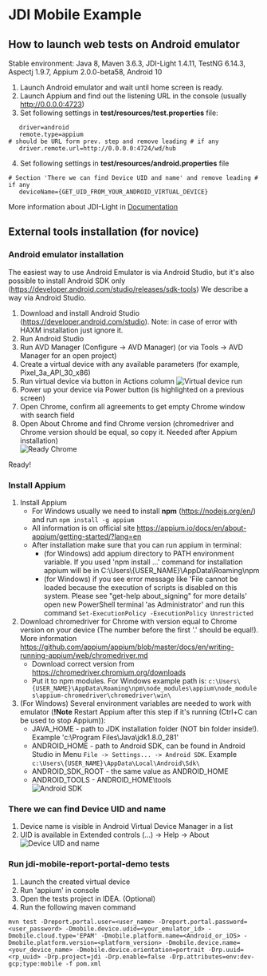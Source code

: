 # JDI Mobile Example

## How to launch web tests on Android emulator  

Stable environment: Java 8, Maven 3.6.3, JDI-Light 1.4.11, TestNG 6.14.3, Aspectj 1.9.7, Appium 2.0.0-beta58, Android 10 <br/>

1. Launch Android emulator and wait until home screen is ready.
1. Launch Appium and find out the listening URL in the console (usually http://0.0.0.0:4723)
1. Set following settings in **test/resources/test.properties** file:
```
   driver=android 
   remote.type=appium
# should be URL form prev. step and remove leading # if any
   driver.remote.url=http://0.0.0.0:4724/wd/hub 
```
4. Set following settings in **test/resources/android.properties** file
```
# Section 'There we can find Device UID and name' and remove leading # if any
   deviceName={GET_UID_FROM_YOUR_ANDROID_VIRTUAL_DEVICE} 
```


More information about JDI-Light in [Documentation](https://jdi-docs.github.io/jdi-light/?java#introduction)
   
## External tools installation (for novice)

### Android emulator installation
The easiest way to use Android Emulator is via Android Studio, but it's also possible to install Android SDK only (https://developer.android.com/studio/releases/sdk-tools)
We describe a way via Android Studio.

1. Download and install Android Studio (https://developer.android.com/studio). Note: in case of error with HAXM installation just ignore it.
1. Run Android Studio
1. Run AVD Manager (Configure -> AVD Manager) (or via Tools -> AVD Manager for an open project)
1. Create a virtual device with any available parameters (for example, Pixel_3a_API_30_x86)
1. Run virtual device via button in Actions column ![Virtual device run](./docs/run_and_power_up.png "Run device")
1. Power up your device via Power button (is highlighted on a previous screen)
1. Open Chrome, confirm all agreements to get empty Chrome window with search field
1. Open About Chrome  and find Chrome version (chromedriver and Chrome version should be equal, so copy it. Needed after Appium installation)<br/>
   ![Ready Chrome](./docs/empty_chrome.png "Empty Chrome")
   
Ready!

### Install Appium

1. Install Appium 
   * For Windows usually we need to install **npm** (https://nodejs.org/en/) and run `npm install -g appium`
   * All information is on official site https://appium.io/docs/en/about-appium/getting-started/?lang=en
   * After installation make sure that you can run appium in terminal:
     * (for Windows) add appium directory to PATH environment variable. If you used 'npm install ...' command for installation appium will be in C:\Users\\{USER_NAME}\AppData\Roaming\npm 
     * (for Windows) if you see error message like 'File cannot be loaded because the execution of scripts is disabled on this system. Please see "get-help about_signing" for more details' open new PowerShell terminal 'as Administrator' and run this command `Set-ExecutionPolicy -ExecutionPolicy Unrestricted`
1. Download chromedriver for Chrome with version equal to Chrome version on your device (The number before the first '.' should be equal!). More information https://github.com/appium/appium/blob/master/docs/en/writing-running-appium/web/chromedriver.md
   * Download correct version from https://chromedriver.chromium.org/downloads 
   * Put it to npm modules. For Windows example path is: `c:\Users\{USER_NAME}\AppData\Roaming\npm\node_modules\appium\node_modules\appium-chromedriver\chromedriver\win\`
1. (For Windows) Several environment variables are needed to work with emulator (**!Note** Restart Appium after this step if it's running (Ctrl+C can be used to stop Appium)):
   * JAVA_HOME - path to JDK installation folder (NOT bin folder inside!). Example 'c:\Program Files\Java\jdk1.8.0_281\'   
   * ANDROID_HOME - path to Android SDK, can be found in Android Studio in Menu `File -> Settings... -> Android SDK`. Example `c:\Users\{USER_NAME}\AppData\Local\Android\Sdk\`
   * ANDROID_SDK_ROOT - the same value as ANDROID_HOME
   * ANDROID_TOOLS - ANDROID_HOME\tools <br/>
   ![Android SDK](./docs/sdk_path.png "Android SDK path location")
     
     
### There we can find Device UID and name

1. Device name is visible in Android Virtual Device Manager in a list
1. UID is available in Extended controls (...) -> Help -> About
![Device UID and name](./docs/android_name_uid.png "Device UID and name")


### Run jdi-mobile-report-portal-demo tests
1. Launch the created virtual device
1. Run 'appium' in console
1. Open the tests project in IDEA. (Optional)
1. Run the following maven command
```
mvn test -Dreport.portal.user=<user_name> -Dreport.portal.password=<user_password> -Dmobile.device.udid=<your_emulator_id> -Dmobile.cloud.type='EPAM' -Dmobile.platform.name=<Android_or_iOS> -Dmobile.platform.version=<platform_version> -Dmobile.device.name=<your_device_name> -Dmobile.device.orientation=portrait -Drp.uuid=<rp_uuid> -Drp.project=jdi -Drp.enable=false -Drp.attributes=env:dev-gcp;type:mobile -f pom.xml
```

